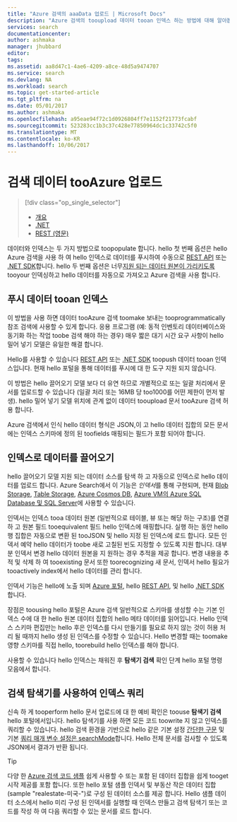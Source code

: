 ```yaml
---
title: "Azure 검색의 aaaData 업로드 | Microsoft Docs"
description: "Azure 검색의 tooupload 데이터 tooan 인덱스 하는 방법에 대해 알아봅니다."
services: search
documentationcenter: 
author: ashmaka
manager: jhubbard
editor: 
tags: 
ms.assetid: aa8d47c1-4ae6-4209-a8ce-48d5a9474707
ms.service: search
ms.devlang: NA
ms.workload: search
ms.topic: get-started-article
ms.tgt_pltfrm: na
ms.date: 05/01/2017
ms.author: ashmaka
ms.openlocfilehash: a95eae94f72c1d0926804ff7e1152f21773fcabf
ms.sourcegitcommit: 523283cc1b3c37c428e77850964dc1c33742c5f0
ms.translationtype: MT
ms.contentlocale: ko-KR
ms.lasthandoff: 10/06/2017
---
```

# <a name="upload-data-tooazure-search"></a>검색 데이터 tooAzure 업로드
> [!div class="op_single_selector"]
> * [개요](search-what-is-data-import.md)
> * [.NET](search-import-data-dotnet.md)
> * [REST (영문)](search-import-data-rest-api.md)
> 
> 

데이터와 인덱스는 두 가지 방법으로 toopopulate 합니다. hello 첫 번째 옵션은 hello Azure 검색을 사용 하 여 hello 인덱스로 데이터를 푸시하여 수동으로 [REST API](search-import-data-rest-api.md) 또는 [.NET SDK](search-import-data-dotnet.md)합니다. hello 두 번째 옵션은 너무[지원 되는 데이터 원본이 가리키도록](search-indexer-overview.md) tooyour 인덱싱하고 hello 데이터를 자동으로 가져오고 Azure 검색을 사용 합니다.

## <a name="push-data-tooan-index"></a>푸시 데이터 tooan 인덱스
이 방법을 사용 하면 데이터 tooAzure 검색 toomake 보내는 tooprogrammatically 참조 검색에 사용할 수 있게 합니다. 응용 프로그램 (예: 동적 인벤토리 데이터베이스와 동기화 하는 작업 toobe 검색 해야 하는 경우) 매우 짧은 대기 시간 요구 사항이 hello 밀어 넣기 모델은 유일한 해결 합니다.

Hello를 사용할 수 있습니다 [REST API](https://docs.microsoft.com/rest/api/searchservice/AddUpdate-or-Delete-Documents) 또는 [.NET SDK](search-import-data-dotnet.md) toopush 데이터 tooan 인덱스입니다. 현재 hello 포털을 통해 데이터를 푸시에 대 한 도구 지원 되지 않습니다.

이 방법은 hello 끌어오기 모델 보다 더 유연 하므로 개별적으로 또는 일괄 처리에서 문서를 업로드할 수 있습니다 (일괄 처리 또는 16MB 당 too1000를 어떤 제한이 먼저 발생). hello 밀어 넣기 모델 위치에 관계 없이 데이터 tooupload 문서 tooAzure 검색 허용 합니다.

Azure 검색에서 인식 hello 데이터 형식은 JSON,이 고 hello 데이터 집합의 모든 문서에는 인덱스 스키마에 정의 된 toofields 매핑되는 필드가 포함 되어야 합니다. 

## <a name="pull-data-into-an-index"></a>인덱스로 데이터를 끌어오기
hello 끌어오기 모델 지원 되는 데이터 소스를 탐색 하 고 자동으로 인덱스로 hello 데이터를 업로드 합니다. Azure Search에서 이 기능은 *인덱서*를 통해 구현되며, 현재 [Blob Storage](search-howto-indexing-azure-blob-storage.md), [Table Storage](search-howto-indexing-azure-tables.md), [Azure Cosmos DB](http://aka.ms/documentdb-search-indexer), [Azure VM의 Azure SQL Database 및 SQL Server](search-howto-connecting-azure-sql-database-to-azure-search-using-indexers.md)에 사용할 수 있습니다. 

인덱서는 인덱스 tooa 데이터 원본 (일반적으로 테이블, 뷰 또는 해당 하는 구조)를 연결 하 고 원본 필드 tooequivalent 필드 hello 인덱스에 매핑합니다. 실행 하는 동안 hello 행 집합은 자동으로 변환 된 tooJSON 및 hello 지정 된 인덱스에 로드 합니다. 모든 인덱서 예약 hello 데이터가 toobe 새로 고칠된 빈도 지정할 수 있도록 지원 합니다. 대부분 인덱서 변경 hello 데이터 원본을 지 원하는 경우 추적을 제공 합니다. 변경 내용을 추적 및 삭제 하 여 tooexisting 문서 또한 toorecognizing 새 문서, 인덱서 hello 필요가 tooactively index에서 hello 데이터를 관리 합니다. 

인덱서 기능은 hello에 노출 되며 [Azure 포털](search-import-data-portal.md), hello [REST API](/rest/api/searchservice/Indexer-operations), 및 hello [.NET SDK](/dotnet/api/microsoft.azure.search.indexersoperations)합니다. 

장점은 toousing hello 포털은 Azure 검색 일반적으로 스키마를 생성할 수는 기본 인덱스 수에 대 한 hello 원본 데이터 집합의 hello 메타 데이터를 읽어입니다. Hello 인덱스 스키마 편집만는 hello 후은 인덱스를 다시 만들기를 필요로 하지 않는 것이 허용 처리 될 때까지 hello 생성 된 인덱스를 수정할 수 있습니다. Hello 변경할 때는 toomake 영향 스키마를 직접 hello, toorebuild hello 인덱스를 해야 합니다. 

사용할 수 있습니다 hello 인덱스는 채워진 후 **탐색기 검색** 확인 단계 hello 포털 명령 모음에서 합니다.

## <a name="query-an-index-using-search-explorer"></a>검색 탐색기를 사용하여 인덱스 쿼리

신속 하 게 tooperform hello 문서 업로드에 대 한 예비 확인은 toouse **탐색기 검색** hello 포털에서입니다. hello 탐색기를 사용 하면 모든 코드 toowrite 지 않고 인덱스를 쿼리할 수 있습니다. hello 검색 환경을 기반으로 hello 같은 기본 설정 [간단한 구문](/rest/api/searchservice/simple-query-syntax-in-azure-search) 및 기본 [쿼리 매개 변수 설정은 searchMode](/rest/api/searchservice/search-documents)합니다. Hello 전체 문서를 검사할 수 있도록 JSON에서 결과가 반환 됩니다.

> [!TIP]
> 다양 한 [Azure 검색 코드 샘플](https://github.com/Azure-Samples/?utf8=%E2%9C%93&query=search) 쉽게 사용할 수 또는 포함 된 데이터 집합을 쉽게 tooget 시작 제공를 포함 합니다. 또한 hello 포털 샘플 인덱서 및 부동산 작은 데이터 집합 (sample "realestate-미국-")로 구성 된 데이터 소스를 제공 합니다. Hello 샘플 데이터 소스에서 hello 미리 구성 된 인덱서를 실행할 때 인덱스 만들고 검색 탐색기 또는 코드를 작성 하 여 다음 쿼리할 수 있는 문서를 로드 합니다.
